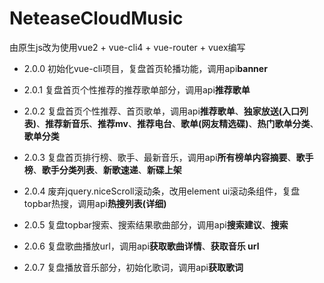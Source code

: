 ﻿# NeteaseCloudMusic
由原生js改为使用vue2 + vue-cli4 + vue-router + vuex编写

- 2.0.0 初始化vue-cli项目，复盘首页轮播功能，调用api**banner**

- 2.0.1 复盘首页个性推荐的推荐歌单部分，调用api**推荐歌单**

- 2.0.2 复盘首页个性推荐、首页歌单，调用api**推荐歌单**、**独家放送(入口列表)**、**推荐新音乐**、**推荐mv**、**推荐电台**、**歌单(网友精选碟)**、**热门歌单分类**、**歌单分类**

- 2.0.3 复盘首页排行榜、歌手、最新音乐，调用api**所有榜单内容摘要**、**歌手榜**、**歌手分类列表**、**新歌速递**、**新碟上架**

- 2.0.4 废弃jquery.niceScroll滚动条，改用element ui滚动条组件，复盘topbar热搜，调用api**热搜列表(详细)**

- 2.0.5 复盘topbar搜索、搜索结果歌曲部分，调用api**搜索建议**、**搜索**

- 2.0.6 复盘歌曲播放url，调用api**获取歌曲详情**、**获取音乐 url**

- 2.0.7 复盘播放音乐部分，初始化歌词，调用api**获取歌词**